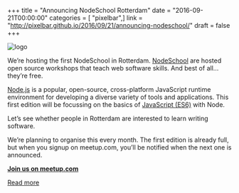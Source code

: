 +++
title = "Announcing NodeSchool Rotterdam"
date = "2016-09-21T00:00:00"
categories = [ "pixelbar",]
link = "http://pixelbar.github.io/2016/09/21/announcing-nodeschool/"
draft = false
+++

<p><img alt="logo" src="http://nodeschool.io/images/schoolhouse.svg" /></p>

<p>We’re hosting the first NodeSchool in Rotterdam. <a href="http://nodeschool.io/">NodeSchool</a> are hosted open source workshops that teach web software skills. And best of all… they’re free.</p>

<p><a href="https://nodejs.org">Node.js</a> is a popular, open-source, cross-platform JavaScript runtime environment for developing a diverse variety of tools and applications. This first edition will be focussing on the basics of <a href="https://en.wikipedia.org/wiki/JavaScript">JavaScript (ES6)</a> with Node.</p>

<p>Let’s see whether people in Rotterdam are interested to learn writing software.</p>

<p>We’re planning to organise this every month. The first edition is already full, but when you signup on meetup.com, you’ll be notified when the next one is announced.</p>

<p><strong><a href="http://www.meetup.com/nodeschool-rotterdam/events/233949133">Join us on meetup.com</a></strong></p>

[Read more](http://pixelbar.github.io/2016/09/21/announcing-nodeschool/)